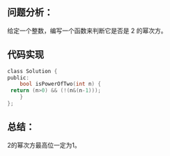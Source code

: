 ## 问题分析： 
给定一个整数，编写一个函数来判断它是否是 2 的幂次方。


## 代码实现
```c
class Solution {
public:
    bool isPowerOfTwo(int n) {
 return (n>0) && (!(n&(n-1)));  
    }
};
```
## 总结：
2的幂次方最高位一定为1。
